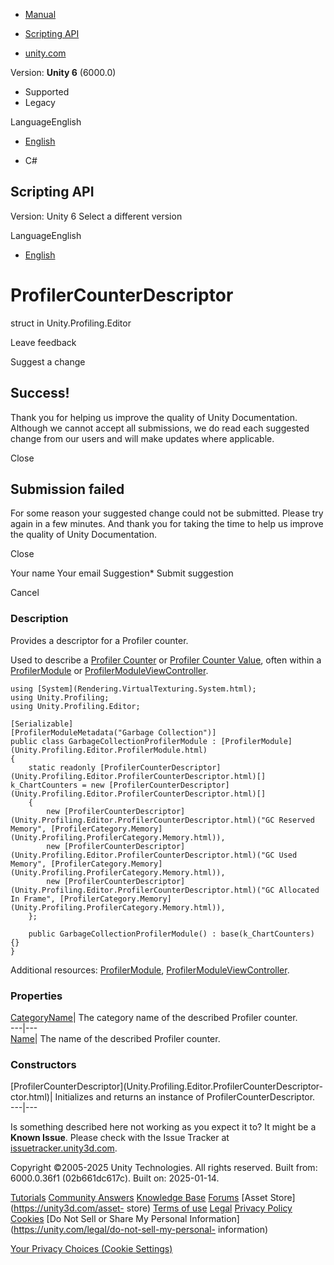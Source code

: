 [ ]()

  * [Manual](../Manual/index.html)
  * [Scripting API](../ScriptReference/index.html)

  * [unity.com](https://unity.com/)

Version: **Unity 6** (6000.0)

  * Supported
  * Legacy

LanguageEnglish

  * [English]()

  * C#

[ ](https://docs.unity3d.com)

## Scripting API

Version: Unity 6 Select a different version

LanguageEnglish

  * [English]()

# ProfilerCounterDescriptor

struct in Unity.Profiling.Editor

Leave feedback

Suggest a change

## Success!

Thank you for helping us improve the quality of Unity Documentation. Although
we cannot accept all submissions, we do read each suggested change from our
users and will make updates where applicable.

Close

## Submission failed

For some reason your suggested change could not be submitted. Please <a>try
again</a> in a few minutes. And thank you for taking the time to help us
improve the quality of Unity Documentation.

Close

Your name Your email Suggestion* Submit suggestion

Cancel

[ ]()

### Description

Provides a descriptor for a Profiler counter.

Used to describe a [Profiler
Counter](https://docs.unity3d.com/Packages/com.unity.profiling.core@latest/index.html?subfolder=/api/Unity.Profiling.ProfilerCounter-1.html)
or [Profiler Counter
Value](https://docs.unity3d.com/Packages/com.unity.profiling.core@latest/index.html?subfolder=/api/Unity.Profiling.ProfilerCounterValue-1.html),
often within a [ProfilerModule](Unity.Profiling.Editor.ProfilerModule.html) or
[ProfilerModuleViewController](Unity.Profiling.Editor.ProfilerModuleViewController.html).

    
    
    using [System](Rendering.VirtualTexturing.System.html);
    using Unity.Profiling;
    using Unity.Profiling.Editor;  
      
    [Serializable]
    [ProfilerModuleMetadata("Garbage Collection")]
    public class GarbageCollectionProfilerModule : [ProfilerModule](Unity.Profiling.Editor.ProfilerModule.html)
    {
        static readonly [ProfilerCounterDescriptor](Unity.Profiling.Editor.ProfilerCounterDescriptor.html)[] k_ChartCounters = new [ProfilerCounterDescriptor](Unity.Profiling.Editor.ProfilerCounterDescriptor.html)[]
        {
            new [ProfilerCounterDescriptor](Unity.Profiling.Editor.ProfilerCounterDescriptor.html)("GC Reserved Memory", [ProfilerCategory.Memory](Unity.Profiling.ProfilerCategory.Memory.html)),
            new [ProfilerCounterDescriptor](Unity.Profiling.Editor.ProfilerCounterDescriptor.html)("GC Used Memory", [ProfilerCategory.Memory](Unity.Profiling.ProfilerCategory.Memory.html)),
            new [ProfilerCounterDescriptor](Unity.Profiling.Editor.ProfilerCounterDescriptor.html)("GC Allocated In Frame", [ProfilerCategory.Memory](Unity.Profiling.ProfilerCategory.Memory.html)),
        };  
      
        public GarbageCollectionProfilerModule() : base(k_ChartCounters) {}
    }
    

Additional resources:
[ProfilerModule](Unity.Profiling.Editor.ProfilerModule.html),
[ProfilerModuleViewController](Unity.Profiling.Editor.ProfilerModuleViewController.html).

### Properties

[CategoryName](Unity.Profiling.Editor.ProfilerCounterDescriptor.CategoryName.html)|
The category name of the described Profiler counter.  
---|---  
[Name](Unity.Profiling.Editor.ProfilerCounterDescriptor.Name.html)| The name
of the described Profiler counter.  
  
### Constructors

[ProfilerCounterDescriptor](Unity.Profiling.Editor.ProfilerCounterDescriptor-
ctor.html)| Initializes and returns an instance of ProfilerCounterDescriptor.  
---|---  
  
Is something described here not working as you expect it to? It might be a
**Known Issue**. Please check with the Issue Tracker at
[issuetracker.unity3d.com](https://issuetracker.unity3d.com).

Copyright ©2005-2025 Unity Technologies. All rights reserved. Built from:
6000.0.36f1 (02b661dc617c). Built on: 2025-01-14.

[Tutorials](https://unity3d.com/learn) [Community
Answers](https://answers.unity3d.com) [Knowledge
Base](https://support.unity3d.com/hc/en-us)
[Forums](https://forum.unity3d.com) [Asset Store](https://unity3d.com/asset-
store) [Terms of use](https://docs.unity3d.com/Manual/TermsOfUse.html)
[Legal](https://unity.com/legal) [Privacy
Policy](https://unity.com/legal/privacy-policy)
[Cookies](https://unity.com/legal/cookie-policy) [Do Not Sell or Share My
Personal Information](https://unity.com/legal/do-not-sell-my-personal-
information)

[Your Privacy Choices (Cookie Settings)](javascript:void\(0\);)

